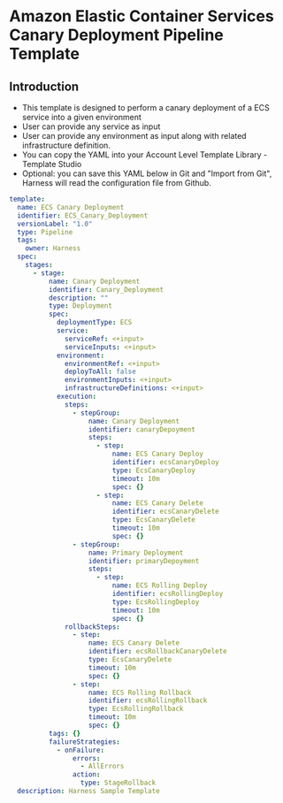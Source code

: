 # Amazon Elastic Container Services Canary Deployment Pipeline Template

## Introduction

- This template is designed to perform a canary deployment of a ECS service into a given environment
- User can provide any service as input
- User can provide any environment as input along with related infrastructure definition.
- You can copy the YAML into your Account Level Template Library - Template Studio
- Optional: you can save this YAML below in Git and "Import from Git", Harness will read the configuration file from Github.


```YAML
template:
  name: ECS Canary Deployment
  identifier: ECS_Canary_Deployment
  versionLabel: "1.0"
  type: Pipeline
  tags:
    owner: Harness
  spec:
    stages:
      - stage:
          name: Canary Deployment
          identifier: Canary_Deployment
          description: ""
          type: Deployment
          spec:
            deploymentType: ECS
            service:
              serviceRef: <+input>
              serviceInputs: <+input>
            environment:
              environmentRef: <+input>
              deployToAll: false
              environmentInputs: <+input>
              infrastructureDefinitions: <+input>
            execution:
              steps:
                - stepGroup:
                    name: Canary Deployment
                    identifier: canaryDepoyment
                    steps:
                      - step:
                          name: ECS Canary Deploy
                          identifier: ecsCanaryDeploy
                          type: EcsCanaryDeploy
                          timeout: 10m
                          spec: {}
                      - step:
                          name: ECS Canary Delete
                          identifier: ecsCanaryDelete
                          type: EcsCanaryDelete
                          timeout: 10m
                          spec: {}
                - stepGroup:
                    name: Primary Deployment
                    identifier: primaryDepoyment
                    steps:
                      - step:
                          name: ECS Rolling Deploy
                          identifier: ecsRollingDeploy
                          type: EcsRollingDeploy
                          timeout: 10m
                          spec: {}
              rollbackSteps:
                - step:
                    name: ECS Canary Delete
                    identifier: ecsRollbackCanaryDelete
                    type: EcsCanaryDelete
                    timeout: 10m
                    spec: {}
                - step:
                    name: ECS Rolling Rollback
                    identifier: ecsRollingRollback
                    type: EcsRollingRollback
                    timeout: 10m
                    spec: {}
          tags: {}
          failureStrategies:
            - onFailure:
                errors:
                  - AllErrors
                action:
                  type: StageRollback
  description: Harness Sample Template
```